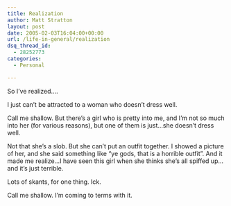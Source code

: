 ```yaml
---
title: Realization
author: Matt Stratton
layout: post
date: 2005-02-03T16:04:00+00:00
url: /life-in-general/realization
dsq_thread_id:
  - 28252773
categories:
  - Personal

---
```

So I&#8217;ve realized&#8230;.

I just can&#8217;t be attracted to a woman who doesn&#8217;t dress well.

Call me shallow. But there&#8217;s a girl who is pretty into me, and I&#8217;m not so much into her (for various reasons), but one of them is just&#8230;she doesn&#8217;t dress well.

Not that she&#8217;s a slob. But she can&#8217;t put an outfit together. I showed a picture of her, and she said something like &#8220;ye gods, that is a horrible outfit&#8221;. And it made me realize&#8230;I have seen this girl when she thinks she&#8217;s all spiffed up&#8230;and it&#8217;s just terrible.

Lots of skants, for one thing. Ick.

Call me shallow. I&#8217;m coming to terms with it.